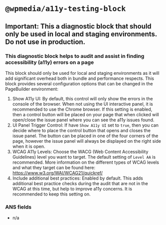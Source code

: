 # `@wpmedia/a11y-testing-block`

## Important:  This a diagnostic block that should only be used in local and staging environments.  Do not use in production.
### This diagnostic block helps to audit and assist in finding accessibility (a11y) errors on a page
This block should only be used for local and staging environments as it will add significant overhead both in
bundle and performance respects. This block provides several configuration options that can be changed 
in the PageBuilder environment:

1) Show A11y UI:  By default, this control will only show the errors in the console of the browser.  When not using the 
UI interactive panel, it is recommended to use the Chrome browser.  If this setting is enabled, then a control button will be placed 
on your page that when clicked will open/close the issue panel where you can see the a11y issues found.
2) UI Panel Trigger Control:  If have `Show A11y UI` set to `true`, then you can decide where to place the control button that
opens and closes the issue panel.  The button can be placed in one of the four corners of the page, however the issue panel will always 
be displayed on the right side when it is open.
3) WCAG A11y Levels: Choose the WACG (Web Content Accessibility Guidelines) level you want to target.  The default setting of
`Level AA` is recommended.  More information on the different types of WCAG levels and what they target can be found here: 
https://www.w3.org/WAI/WCAG21/quickref/
4) Include additional best practices: Enabled by default.  This adds additional best practice checks during the audit that are not in the 
WCAG at this time, but help to improve a11y concerns. It is recommended to keep this setting on.

### ANS fields
- n/a